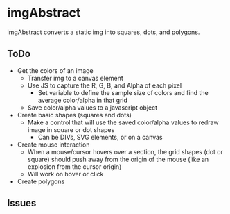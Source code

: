 # imgAbstract
imgAbstract converts a static img into squares, dots, and polygons.

## ToDo
* Get the colors of an image
  * Transfer img to a canvas element
  * Use JS to capture the R, G, B, and Alpha of each pixel
    * Set variable to define the sample size of colors and find the average color/alpha in that grid
  * Save color/alpha values to a javascript object
* Create basic shapes (squares and dots)
  * Make a control that will use the saved color/alpha values to redraw image in square or dot shapes
    * Can be DIVs, SVG elements, or on a canvas
* Create mouse interaction
  * When a mouse/cursor hovers over a section, the grid shapes (dot or square) should push away from the origin of the mouse (like an explosion from the cursor origin)
  * Will work on hover or click
* Create polygons

## Issues
